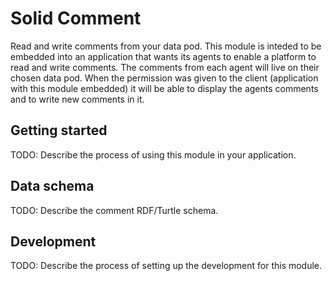 # Solid Comment

Read and write comments from your data pod. This module is inteded to be embedded into an application that wants its agents to enable a platform to read and write comments.
The comments from each agent will live on their chosen data pod. When the permission was given to the client (application with this module embedded) it will be able to display the agents comments and to write new comments in it.

## Getting started

TODO: Describe the process of using this module in your application.

## Data schema

TODO: Describe the comment RDF/Turtle schema.

## Development

TODO: Describe the process of setting up the development for this module.
